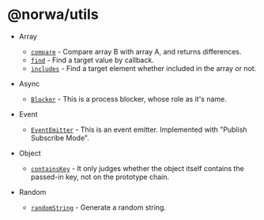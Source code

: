# @norwa/utils

- Array
  - [`compare`](./src/array/compare/README.md) - Compare array B with array A, and returns differences.
  - [`find`](./src/array/find/README.md) - Find a target value by callback.
  - [`includes`](./src/array/includes/README.md) - Find a target element whether included in the array or not.

- Async
  - [`Blocker`](./src/async/blocker/README.md) - This is a process blocker, whose role as it's name.

- Event
  - [`EventEmitter`](./src/event/event-emitter/README.md) - This is an event emitter. Implemented with "Publish Subscribe Mode".

- Object
  - [`containsKey`](./src/object/contains-key/README.md) - It only judges whether the object itself contains the passed-in key, not on the prototype chain.

- Random
  - [`randomString`](./src/random/random-string/README.md) - Generate a random string.
